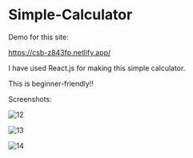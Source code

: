 # Simple-Calculator

Demo for this site:

https://csb-z843fp.netlify.app/

I have used React.js for making this simple calculator.

This is beginner-friendly!!


Screenshots:



![12](https://user-images.githubusercontent.com/69953716/156931905-adb9cc07-fae9-4353-9d7b-a20070de1d10.png)


![13](https://user-images.githubusercontent.com/69953716/156931915-05c3af4a-653d-4711-83ef-179050852f0d.png)


![14](https://user-images.githubusercontent.com/69953716/156931916-5b41d5f8-21b3-4db3-9258-96ef415dbf79.png)
